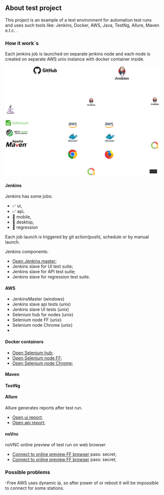 ## About test project

This project is an example of a test environment for automation test runs and uses such tools like:
Jenkins, Docker, AWS, Java, TestNg, Allure, Maven e.t.c. .

### How it work`s

Each jenkins job is launched on separate jenkins node and each node is created on separate AWS unix instance with
docker container inside.

![Workflow](src/main/resources/diag.png "Workflow")



#### Jenkins

Jenkins has some jobs:

- :white_check_mark: ui,
- :white_check_mark: api,
- :black_square_button: mobile,
- :black_square_button: desktop,
- :black_square_button: regression 

Each job launch is triggered by git action(push), schedule or by manual launch.

Jenkins components:
- [Open Jenkins master](http://18.216.186.143:8080/);
- Jenkins slave for UI test suite;
- Jenkins slave for API test suite;
- Jenkins slave for regression test suite.

#### AWS

  - JenkinsMaster (windows)
  - Jenkins slave api tests (unix)
  - Jenkins slave UI tests (unix)
  - Selenium hub for nodes (unix)
  - Selenium node FF (unix)
  - Selenium node Chrome (unix)
  - 
#### Docker containers
  
  - [Open Selenium hub](http://18.117.177.129:4444/ui#);
  - [Open Selenium node FF](http://13.58.43.136:5555);
  - [Open Selenium node Chrome](http://3.141.33.104:5555);

#### Maven
  
#### TestNg

#### Allure

Allure generates reports after test run.
- [Open ui report](http://18.216.186.143:8080/job/Octopuz_ui/allure/);
- [Open api report](http://18.216.186.143:8080/job/Octopuz_api/allure/);
#### noVnc

noVNC online preview of test run on web browser
- [Connect to online preview FF browser](http://3.141.33.104:7900/) pass: secret;
- [Connect to online preview FF browser](http://13.58.43.136:7900/) pass: secret;


### Possible problems

-Free AWS uses dynamic ip, so after power of or reboot it will be impossible to connect for some stations.